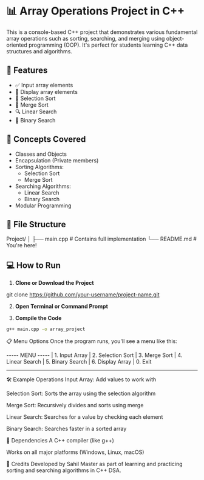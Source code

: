 # 📊 Array Operations Project in C++

This is a console-based C++ project that demonstrates various fundamental array operations such as sorting, searching, and merging using object-oriented programming (OOP). It's perfect for students learning C++ data structures and algorithms.

## 🚀 Features

- ✅ Input array elements
- 🔁 Display array elements
- 📌 Selection Sort
- 🔀 Merge Sort
- 🔍 Linear Search
- 🔎 Binary Search

## 🧠 Concepts Covered

- Classes and Objects
- Encapsulation (Private members)
- Sorting Algorithms:
  - Selection Sort
  - Merge Sort
- Searching Algorithms:
  - Linear Search
  - Binary Search
- Modular Programming

## 📂 File Structure

Project/
│
├── main.cpp # Contains full implementation
└── README.md # You're here!


## 💻 How to Run

1. **Clone or Download the Project**

git clone https://github.com/your-username/project-name.git


2. **Open Terminal or Command Prompt**

3. **Compile the Code**

```bash
g++ main.cpp -o array_project
```


📋 Menu Options
Once the program runs, you'll see a menu like this:

----- MENU -----
| 1. Input Array
| 2. Selection Sort
| 3. Merge Sort
| 4. Linear Search
| 5. Binary Search
| 6. Display Array
| 0. Exit
----- ---- -----


🛠 Example Operations
Input Array: Add values to work with

Selection Sort: Sorts the array using the selection algorithm

Merge Sort: Recursively divides and sorts using merge

Linear Search: Searches for a value by checking each element

Binary Search: Searches faster in a sorted array

📎 Dependencies
A C++ compiler (like g++)

Works on all major platforms (Windows, Linux, macOS)

🙌 Credits
Developed by Sahil Master as part of learning and practicing sorting and searching algorithms in C++ DSA.
